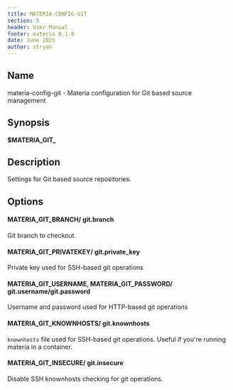 ```yaml
---
title: MATERIA-CONFIG-GIT
section: 5
header: User Manual
footer: materia 0.1.0
date: June 2025
author: stryan
---
```


## Name
materia-config-git - Materia configuration for Git based source management

## Synopsis

**$MATERIA_GIT_<option-name>**

## Description

Settings for Git based source repositories.

## Options

#### **MATERIA_GIT_BRANCH**/ **git.branch**

Git branch to checkout.

#### **MATERIA_GIT_PRIVATEKEY**/ **git.private_key**

Private key used for SSH-based git operations

#### **MATERIA_GIT_USERNAME**, **MATERIA_GIT_PASSWORD**/ **git.username/git.password**

Username and password used for HTTP-based git operations

#### **MATERIA_GIT_KNOWNHOSTS**/ **git.knownhosts**

`knownhosts` file used for SSH-based git operations. Useful if you're running materia in a container.

#### **MATERIA_GIT_INSECURE**/ **git.insecure**

Disable SSH knownhosts checking for git operations.
